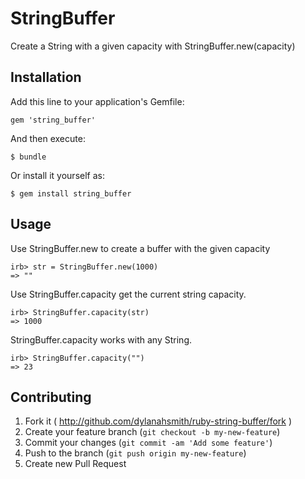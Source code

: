 # StringBuffer

Create a String with a given capacity with StringBuffer.new(capacity)

## Installation

Add this line to your application's Gemfile:

    gem 'string_buffer'

And then execute:

    $ bundle

Or install it yourself as:

    $ gem install string_buffer

## Usage

Use StringBuffer.new to create a buffer with the given capacity

    irb> str = StringBuffer.new(1000)
    => ""

Use StringBuffer.capacity get the current string capacity.

    irb> StringBuffer.capacity(str)
    => 1000

StringBuffer.capacity works with any String.

    irb> StringBuffer.capacity("")
    => 23

## Contributing

1. Fork it ( http://github.com/dylanahsmith/ruby-string-buffer/fork )
2. Create your feature branch (`git checkout -b my-new-feature`)
3. Commit your changes (`git commit -am 'Add some feature'`)
4. Push to the branch (`git push origin my-new-feature`)
5. Create new Pull Request
